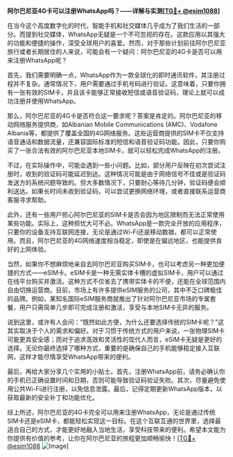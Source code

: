 **阿尔巴尼亚4G卡可以注册WhatsApp吗？——详解与实测[[TG💪+ @esim1088](https://t.me/s/esim1088)]**

在当今这个高度数字化的时代，智能手机和社交媒体几乎成为了我们生活的一部分。而提到社交媒体，WhatsApp无疑是一个不可忽视的存在。这款应用以其强大的功能和便捷的操作，深受全球用户的喜爱。然而，对于那些计划前往阿尔巴尼亚旅行或者长期居住的人来说，可能会有一个疑问：阿尔巴尼亚的4G卡是否可以用来注册WhatsApp呢？

首先，我们需要明确一点，WhatsApp作为一款全球化的即时通讯软件，其注册过程并不复杂。通常情况下，用户需要通过手机号码进行验证。这意味着，只要你拥有一张有效的SIM卡，并且该卡能够正常接收短信或语音验证码，理论上就可以成功注册并使用WhatsApp。

那么，阿尔巴尼亚的4G卡是否符合这一要求呢？答案是肯定的。阿尔巴尼亚的移动网络服务提供商，如Albanian Mobile Communications (AMC)、Vodafone Albania等，都提供了覆盖全国的4G网络服务。这些运营商提供的SIM卡不仅支持语音通话和数据流量，还兼容国际标准的短信和语音验证码功能。因此，只要你购买了一张合法有效的阿尔巴尼亚本地SIM卡，就可以轻松完成WhatsApp的注册。

不过，在实际操作中，可能会遇到一些小问题。比如，部分用户反映在初次尝试注册时，收到的验证码可能延迟到达。这种情况可能是由于网络信号不佳或是验证码发送方的系统问题导致的。但大多数情况下，只要耐心等待几分钟，验证码便会顺利送达。如果长时间未收到验证码，可以尝试更换网络环境，或者直接联系运营商客服寻求帮助。

此外，还有一些用户担心阿尔巴尼亚的SIM卡是否会因为地区限制而无法正常使用某些功能。实际上，这种担忧大可不必。WhatsApp是一款完全开放的应用程序，只要你的设备支持互联网连接，无论是通过Wi-Fi还是移动数据，都可以正常使用。而且，阿尔巴尼亚的4G网络速度相当稳定，即使是在偏远地区，也能提供良好的上网体验。

当然，如果你不想麻烦地亲自去阿尔巴尼亚购买SIM卡，也可以考虑另一种更加便捷的方式——eSIM卡。eSIM卡是一种无需实体卡槽的虚拟SIM卡，用户可以通过在线平台购买并激活。这种方式不仅省去了携带实体卡的不便，还能在全球范围内自由切换运营商。目前，市场上有许多提供eSIM服务的公司，其中不乏口碑极佳的品牌。例如，某知名国际eSIM服务商就推出了针对阿尔巴尼亚市场的专属套餐，用户只需简单几步即可完成注册和激活，享受与本地SIM卡无异的服务。

说到这里，或许有人会问：“既然如此方便，为什么还要选择传统的SIM卡呢？”这其实取决于个人的需求和偏好。对于习惯于传统方式的用户来说，一张物理SIM卡可能更具安全感；而对于追求高效和灵活性的现代人而言，eSIM卡无疑是更好的选择。无论你最终选择了哪种方式，重要的是确保自己的手机能够稳定接入互联网，这样才能尽情享受WhatsApp带来的便利。

最后，再给大家分享几个实用的小贴士。首先，注册WhatsApp前，请务必确认你的手机已正确设置时间和日期，否则可能导致验证码验证失败。其次，尽量避免使用公共Wi-Fi进行注册，以免信息泄露。最后，记得定期更新WhatsApp版本，以获取最新的安全补丁和功能优化。

综上所述，阿尔巴尼亚的4G卡完全可以用来注册WhatsApp，无论是通过传统SIM卡还是eSIM卡，都能轻松实现这一目标。在这个互联互通的世界里，选择最适合自己的方式，才能更好地融入当地生活，享受科技带来的便利。希望本文能为你提供有价值的参考，让你在阿尔巴尼亚的旅程更加顺畅愉快！[[TG💪+ @esim1088](https://t.me/s/esim1088) ![Image](https://i.postimg.cc/4NQfJmqS/Snipaste-2025-05-13-00-14-12.png)]